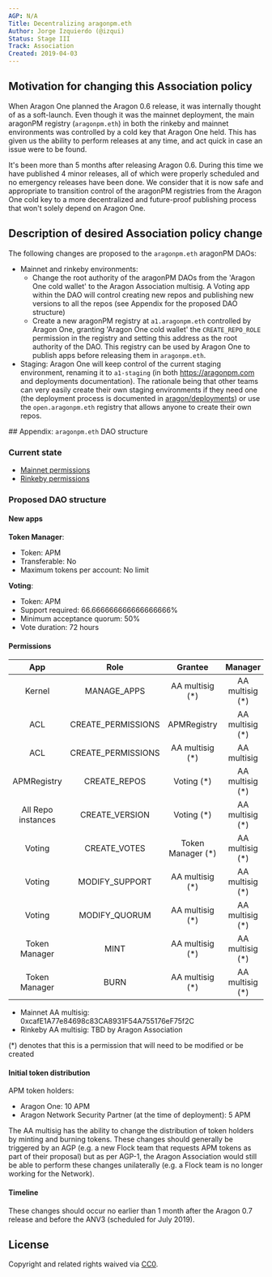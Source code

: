 ```yaml
---
AGP: N/A
Title: Decentralizing aragonpm.eth
Author: Jorge Izquierdo (@izqui)
Status: Stage III
Track: Association
Created: 2019-04-03
---
```


## Motivation for changing this Association policy

When Aragon One planned the Aragon 0.6 release, it was internally thought of as a soft-launch. Even though it was the mainnet deployment, the main aragonPM registry (`aragonpm.eth`) in both the rinkeby and mainnet environments was controlled by a cold key that Aragon One held. This has given us the ability to perform releases at any time, and act quick in case an issue were to be found.

It's been more than 5 months after releasing Aragon 0.6. During this time we have published 4 minor releases, all of which were properly scheduled and no emergency releases have been done. We consider that it is now safe and appropriate to transition control of the aragonPM registries from the Aragon One cold key to a more decentralized and future-proof publishing process that won't solely depend on Aragon One.

## Description of desired Association policy change

The following changes are proposed to the `aragonpm.eth` aragonPM DAOs:

- Mainnet and rinkeby environments:
    - Change the root authority of the aragonPM DAOs from the 'Aragon One cold wallet' to the Aragon Association multisig. A Voting app within the DAO will control creating new repos and publishing new versions to all the repos (see Appendix for the proposed DAO structure)
    - Create a new aragonPM registry at `a1.aragonpm.eth` controlled by Aragon One, granting 'Aragon One cold wallet' the `CREATE_REPO_ROLE` permission in the registry and setting this address as the root authority of the DAO. This registry can be used by Aragon One to publish apps before releasing them in `aragonpm.eth`.
- Staging: Aragon One will keep control of the current staging environment, renaming it to `a1-staging` (in both https://aragonpm.com and deployments documentation). The rationale being that other teams can very easily create their own staging environments if they need one (the deployment process is documented in [aragon/deployments](https://github.com/aragon/deployments)) or use the `open.aragonpm.eth` registry that allows anyone to create their own repos.

## Appendix: `aragonpm.eth` DAO structure

### Current state

- [Mainnet permissions](https://github.com/aragon/deployments/blob/master/environments/mainnet/permissions.yml)
- [Rinkeby permissions](https://github.com/aragon/deployments/blob/master/environments/rinkeby/permissions.yml)

### Proposed DAO structure

#### New apps

**Token Manager**:

- Token: APM
- Transferable: No
- Maximum tokens per account: No limit

**Voting**:

- Token: APM
- Support required: 66.666666666666666666% 
- Minimum acceptance quorum: 50%
- Vote duration: 72 hours

#### Permissions

|         App        |        Role        |      Grantee      |     Manager     |
|:------------------:|:------------------:|:-----------------:|:---------------:|
|       Kernel       |     MANAGE_APPS    |  AA multisig (*)  | AA multisig (*) |
|         ACL        | CREATE_PERMISSIONS |    APMRegistry    | AA multisig (*) |
|         ACL        | CREATE_PERMISSIONS |  AA multisig (*)  |   AA multisig   |
|     APMRegistry    |    CREATE_REPOS    |     Voting (*)    | AA multisig (*) |
| All Repo instances |   CREATE_VERSION   |     Voting (*)    | AA multisig (*) |
|       Voting       |    CREATE_VOTES    | Token Manager (*) | AA multisig (*) |
|       Voting       |   MODIFY_SUPPORT   |  AA multisig (*)  | AA multisig (*) |
|       Voting       |    MODIFY_QUORUM   |  AA multisig (*)  | AA multisig (*) |
|    Token Manager   |        MINT        |  AA multisig (*)  | AA multisig (*) |
|    Token Manager   |        BURN        |  AA multisig (*)  | AA multisig (*) |

- Mainnet AA multisig: 0xcafE1A77e84698c83CA8931F54A755176eF75f2C
- Rinkeby AA multisig: TBD by Aragon Association

(*) denotes that this is a permission that will need to be modified or be created

#### Initial token distribution

APM token holders:

- Aragon One: 10 APM
- Aragon Network Security Partner (at the time of deployment): 5 APM

The AA multisig has the ability to change the distribution of token holders by minting and burning tokens. These changes should generally be triggered by an AGP (e.g. a new Flock team that requests APM tokens as part of their proposal) but as per AGP-1, the Aragon Association would still be able to perform these changes unilaterally (e.g. a Flock team is no longer working for the Network).


#### Timeline

These changes should occur no earlier than 1 month after the Aragon 0.7 release and before the ANV3 (scheduled for July 2019).

## License
Copyright and related rights waived via [CC0](https://creativecommons.org/publicdomain/zero/1.0/).

